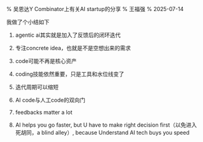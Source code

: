 % 吴恩达Y Combinator上有关AI startup的分享
% 王福强
% 2025-07-14

我做了个小结如下

1.   agentic ai其实就是加入了反馈后的闭环迭代

2.   专注concrete idea，也就是不是空想出来的需求

3.   code可能不再是核心资产

4.   coding技能依然重要，只是工具和水位线变了

5.   迭代周期可以缩短

6.   AI code与人工code的双向门

7.   feedbacks matter a lot

8.   AI helps you go faster, but U have to make right decision first（以免进入死胡同，a blind alley）, because Understand AI tech buys you speed

